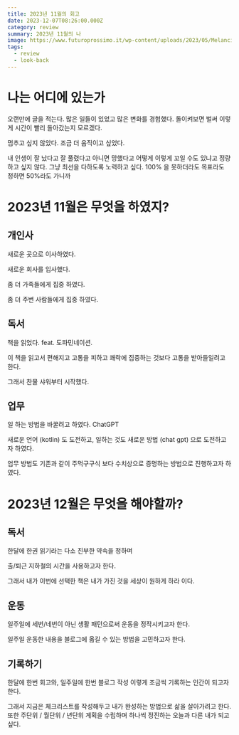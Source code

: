 ```yaml
---
title: 2023년 11월의 회고
date: 2023-12-07T08:26:00.000Z
category: review
summary: 2023년 11월의 나
image: https://www.futuroprossimo.it/wp-content/uploads/2023/05/Melancia_Tommy_Shelby_from_peaky-851x567.jpg
tags:
  - review
  - look-back
---
```


# 나는 어디에 있는가

오랜만에 글을 적는다. 많은 일들이 있었고 많은 변화를 경험했다. 돌이켜보면 벌써 이렇게 시간이 빨리 돌아갔는지 모르겠다.

멈추고 싶지 않았다. 조금 더 움직이고 싶었다.

내 인생이 잘 났다고 잘 풀렸다고 아니면 망했다고 어떻게 이렇게 꼬일 수도 있냐고 정량하고 싶지 않다.
그냥 최선을 다하도록 노력하고 싶다. 
100% 을 못하더라도 목표라도 정하면 50%라도 가니까

# 2023년 11월은 무엇을 하였지?

## 개인사

새로운 곳으로 이사하였다.

새로운 회사를 입사했다.

좀 더 가족들에게 집중 하였다.

좀 더 주변 사람들에게 집중 하였다.

## 독서

책을 읽었다. feat. 도파민네이션.

이 책을 읽고서 편해지고 고통을 피하고 쾌락에 집중하는 것보다 고통을 받아들일려고 한다.

그래서 찬물 샤워부터 시작했다.

## 업무

일 하는 방법을 바꿀려고 하였다. ChatGPT

새로운 언어 (kotlin) 도 도전하고, 일하는 것도 새로운 방법 (chat gpt) 으로 도전하고자 하였다.

업무 방법도 기존과 같이 주먹구구식 보다 수치상으로 증명하는 방법으로 진행하고자 하였다.


# 2023년 12월은 무엇을 해야할까?

## 독서

한달에 한권 읽기라는 다소 진부한 약속을 정하며

출/퇴근 지하철의 시간을 사용하고자 한다.

그래서 내가 이번에 선택한 책은 내가 가진 것을 세상이 원하게 하라 이다.

## 운동

일주일에 세번/네번이 아닌 생활 패턴으로써 운동을 정작시키고자 한다.

일주일 운동한 내용을 블로그에 옮길 수 있는 방법을 고민하고자 한다.

## 기록하기

한달에 한번 회고와, 일주일에 한번 블로그 작성 이렇게 조금씩 기록하는 인간이 되고자 한다.

그래서 지금은 체크리스트를 작성해두고 내가 완성하는 방법으로 삶을 살아가려고 한다.
또한 주단위 / 월단위 / 년단위 계획을 수립하며 하나씩 정진하는 오늘과 다른 내가 되고싶다.
